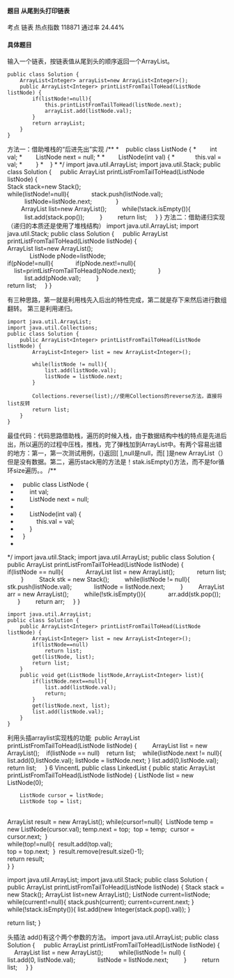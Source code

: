 #### 题目    从尾到头打印链表

考点    链表	热点指数    118871	通过率    24.44%

#### 具体题目    

输入一个链表，按链表值从尾到头的顺序返回一个ArrayList。

```
public class Solution {
    ArrayList<Integer> arrayList=new ArrayList<Integer>();
    public ArrayList<Integer> printListFromTailToHead(ListNode listNode) {
		if(listNode!=null){
			this.printListFromTailToHead(listNode.next);
			arrayList.add(listNode.val);
		}
		return arrayList;
    }
}	
```

  方法一：借助堆栈的“后进先出”实现 
  /** *    public class ListNode { *        int val; *
         ListNode next = null; * *        ListNode(int val)
  { *            this.val = val; *        } *    } *
  */ import java.util.ArrayList; import java.util.Stack;
  public class Solution {     public ArrayList<Integer>
  printListFromTailToHead(ListNode listNode) {        
  Stack<Integer> stack=new Stack<Integer>();        
  while(listNode!=null){             stack.push(listNode.val);  
            listNode=listNode.next;              }         
          ArrayList<Integer> list=new
  ArrayList<Integer>();         while(!stack.isEmpty()){  
            list.add(stack.pop());         }         return
  list;     } }
  方法二：借助递归实现（递归的本质还是使用了堆栈结构） 
  import java.util.ArrayList; import java.util.Stack;
  public class Solution {     public ArrayList<Integer>
  printListFromTailToHead(ListNode listNode) {        
  ArrayList<Integer> list=new ArrayList<Integer>();    
               ListNode pNode=listNode;        
  if(pNode!=null){             if(pNode.next!=null){            
      list=printListFromTailToHead(pNode.next);             }  
            list.add(pNode.val);         }                 
  return list;     } }


有三种思路，第一就是利用栈先入后出的特性完成，第二就是存下来然后进行数组翻转。
第三是利用递归。
```
import java.util.ArrayList;
import java.util.Collections;
public class Solution {
    public ArrayList<Integer> printListFromTailToHead(ListNode listNode) {
        ArrayList<Integer> list = new ArrayList<Integer>();
        
        while(listNode != null){
            list.add(listNode.val);
            listNode = listNode.next;
        }
        
        Collections.reverse(list);//使用Collections的reverse方法，直接将list反转
        return list;
    }
}
```

最佳代码：代码思路借助栈，遍历的时候入栈，由于数据结构中栈的特点是先进后出，所以遍历的过程中压栈，推栈，完了弹栈加到ArrayList中。有两个容易出错的地方：第一，第一次测试用例，{}返回[
    ],null是null，而[ ]是new ArrayList（）但是没有数据。第二，遍历stack用的方法是！stak.isEmpty()方法，而不是for循环size遍历。。
/**
*    public class ListNode {
*        int val;
*        ListNode next = null;
*
*        ListNode(int val) {
*            this.val = val;
*        }
*    }
*
*/
import java.util.Stack;
import java.util.ArrayList;
public class Solution {
    public ArrayList<Integer>
    printListFromTailToHead(ListNode listNode) {
        if(listNode == null){
            ArrayList list = new ArrayList();
            return list;
        }
        Stack<Integer> stk = new Stack<Integer>();
        while(listNode != null){
            stk.push(listNode.val);
            listNode = listNode.next;
        }
        ArrayList<Integer> arr = new ArrayList<Integer>();
        while(!stk.isEmpty()){
            arr.add(stk.pop());
        }
        return arr;
    }
}
```
import java.util.ArrayList;
public class Solution {
    public ArrayList<Integer> printListFromTailToHead(ListNode listNode) {
        ArrayList<Integer> list = new ArrayList<Integer>();
        if(listNode==null)
            return list;
        get(listNode, list);
        return list;
    }
	public void get(ListNode listNode,ArrayList<Integer> list){
		if(listNode.next==null){
			list.add(listNode.val);
			return;
		}
		get(listNode.next, list);
		list.add(listNode.val);
	}
}
```

  利用头插arraylist实现栈的功能 
   public ArrayList<Integer> printListFromTailToHead(ListNode
  listNode) { 
          ArrayList<Integer> list = new
  ArrayList<Integer>(); 
    if(listNode == null) 
    return list; 
    while(listNode.next != null){ 
list.add(0,listNode.val); 
listNode = listNode.next; 
} 
list.add(0,listNode.val);
return list; 
    }
6
VincentL
public class LinkedList {
	public static ArrayList<Integer> printListFromTailToHead(ListNode listNode) {
        ListNode list = new ListNode(0);
        

        ListNode cursor = listNode;
        ListNode top = list;


​        
​        ArrayList<Integer> result = new ArrayList<Integer>();
​        while(cursor!=null){
​        	   ListNode temp = new ListNode(cursor.val);
​               temp.next = top;
​               top = temp;
​               cursor = cursor.next;
​        }
​        
​        while(top!=null){
​     		result.add(top.val);      
​            top = top.next;
​        }
​        result.remove(result.size()-1);
​        
​      return result;
​     
    }
}

import java.util.ArrayList;
import java.util.Stack;
public class Solution {
    public ArrayList<Integer> printListFromTailToHead(ListNode listNode) {
 Stack<ListNode> stack = new Stack<ListNode>();
 ArrayList<Integer> list=new ArrayList<Integer>();
 ListNode current=listNode;
 while(current!=null){
 stack.push(current);
 current=current.next;
 }
 while(!stack.isEmpty()){
 list.add(new Integer(stack.pop().val));
 }

 return list;
 }

  头插法    add()有这个两个参数的方法。  import java.util.ArrayList;
public class Solution {
    public ArrayList<Integer> printListFromTailToHead(ListNode listNode) {
        ArrayList<Integer> list = new ArrayList<Integer>();
        while(listNode != null) {
            list.add(0, listNode.val);
            listNode = listNode.next;
        }
        return list;
    }
}